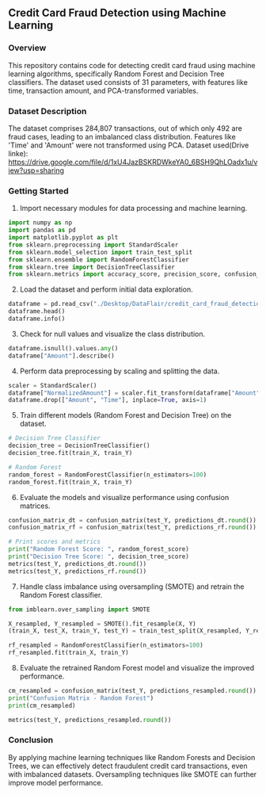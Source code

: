 ## Credit Card Fraud Detection using Machine Learning

### Overview
This repository contains code for detecting credit card fraud using machine learning algorithms, specifically Random Forest and Decision Tree classifiers. The dataset used consists of 31 parameters, with features like time, transaction amount, and PCA-transformed variables.

### Dataset Description
The dataset comprises 284,807 transactions, out of which only 492 are fraud cases, leading to an imbalanced class distribution. Features like 'Time' and 'Amount' were not transformed using PCA.
Dataset used(Drive linke): https://drive.google.com/file/d/1xU4JazBSKRDWkeYA0_6BSH9QhLOadx1u/view?usp=sharing

### Getting Started
1. Import necessary modules for data processing and machine learning.
```python
import numpy as np
import pandas as pd
import matplotlib.pyplot as plt
from sklearn.preprocessing import StandardScaler
from sklearn.model_selection import train_test_split
from sklearn.ensemble import RandomForestClassifier
from sklearn.tree import DecisionTreeClassifier
from sklearn.metrics import accuracy_score, precision_score, confusion_matrix, recall_score, f1_score
```

2. Load the dataset and perform initial data exploration.
```python
dataframe = pd.read_csv("./Desktop/DataFlair/credit_card_fraud_detection/creditcard.csv")
dataframe.head()
dataframe.info()
```

3. Check for null values and visualize the class distribution.
```python
dataframe.isnull().values.any()
dataframe["Amount"].describe()
```

4. Perform data preprocessing by scaling and splitting the data.
```python
scaler = StandardScaler()
dataframe["NormalizedAmount"] = scaler.fit_transform(dataframe["Amount"].values.reshape(-1, 1))
dataframe.drop(["Amount", "Time"], inplace=True, axis=1)
```

5. Train different models (Random Forest and Decision Tree) on the dataset.
```python
# Decision Tree Classifier
decision_tree = DecisionTreeClassifier()
decision_tree.fit(train_X, train_Y)

# Random Forest
random_forest = RandomForestClassifier(n_estimators=100)
random_forest.fit(train_X, train_Y)
```

6. Evaluate the models and visualize performance using confusion matrices.
```python
confusion_matrix_dt = confusion_matrix(test_Y, predictions_dt.round())
confusion_matrix_rf = confusion_matrix(test_Y, predictions_rf.round())

# Print scores and metrics
print("Random Forest Score: ", random_forest_score)
print("Decision Tree Score: ", decision_tree_score)
metrics(test_Y, predictions_dt.round())
metrics(test_Y, predictions_rf.round())
```

7. Handle class imbalance using oversampling (SMOTE) and retrain the Random Forest classifier.
```python
from imblearn.over_sampling import SMOTE

X_resampled, Y_resampled = SMOTE().fit_resample(X, Y)
(train_X, test_X, train_Y, test_Y) = train_test_split(X_resampled, Y_resampled, test_size=0.3, random_state=42)

rf_resampled = RandomForestClassifier(n_estimators=100)
rf_resampled.fit(train_X, train_Y)
```

8. Evaluate the retrained Random Forest model and visualize the improved performance.
```python
cm_resampled = confusion_matrix(test_Y, predictions_resampled.round())
print("Confusion Matrix - Random Forest")
print(cm_resampled)

metrics(test_Y, predictions_resampled.round())
```

### Conclusion
By applying machine learning techniques like Random Forests and Decision Trees, we can effectively detect fraudulent credit card transactions, even with imbalanced datasets. Oversampling techniques like SMOTE can further improve model performance.

